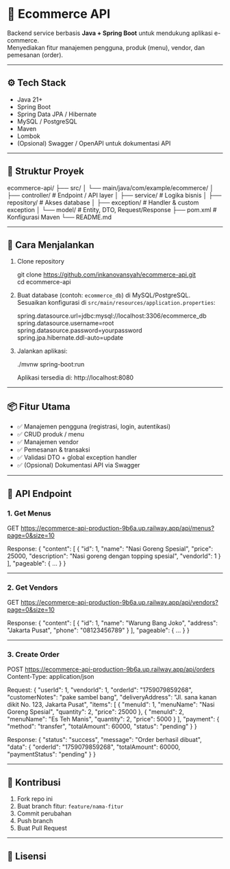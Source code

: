 # 🛒 Ecommerce API

Backend service berbasis **Java + Spring Boot** untuk mendukung aplikasi e-commerce.  
Menyediakan fitur manajemen pengguna, produk (menu), vendor, dan pemesanan (order).

---

## ⚙️ Tech Stack

- Java 21+  
- Spring Boot  
- Spring Data JPA / Hibernate  
- MySQL / PostgreSQL  
- Maven  
- Lombok  
- (Opsional) Swagger / OpenAPI untuk dokumentasi API  

---

## 📂 Struktur Proyek

ecommerce-api/
├── src/
│   └── main/java/com/example/ecommerce/
│       ├── controller/     # Endpoint / API layer
│       ├── service/        # Logika bisnis
│       ├── repository/     # Akses database
│       ├── exception/      # Handler & custom exception
│       └── model/          # Entity, DTO, Request/Response
├── pom.xml                 # Konfigurasi Maven
└── README.md

---

## 🚀 Cara Menjalankan

1. Clone repository

   git clone https://github.com/inkanovansyah/ecommerce-api.git  
   cd ecommerce-api

2. Buat database (contoh: `ecommerce_db`) di MySQL/PostgreSQL.  
   Sesuaikan konfigurasi di `src/main/resources/application.properties`:

   spring.datasource.url=jdbc:mysql://localhost:3306/ecommerce_db  
   spring.datasource.username=root  
   spring.datasource.password=yourpassword  
   spring.jpa.hibernate.ddl-auto=update

3. Jalankan aplikasi:

   ./mvnw spring-boot:run  

   Aplikasi tersedia di: http://localhost:8080

---

## 📦 Fitur Utama

- ✅ Manajemen pengguna (registrasi, login, autentikasi)  
- ✅ CRUD produk / menu  
- ✅ Manajemen vendor  
- ✅ Pemesanan & transaksi  
- ✅ Validasi DTO + global exception handler  
- ✅ (Opsional) Dokumentasi API via Swagger  

---

## 🔗 API Endpoint

### 1. Get Menus
GET https://ecommerce-api-production-9b6a.up.railway.app/api/menus?page=0&size=10

Response:
{
  "content": [
    {
      "id": 1,
      "name": "Nasi Goreng Spesial",
      "price": 25000,
      "description": "Nasi goreng dengan topping spesial",
      "vendorId": 1
    }
  ],
  "pageable": { ... }
}

---

### 2. Get Vendors
GET https://ecommerce-api-production-9b6a.up.railway.app/api/vendors?page=0&size=10

Response:
{
  "content": [
    {
      "id": 1,
      "name": "Warung Bang Joko",
      "address": "Jakarta Pusat",
      "phone": "08123456789"
    }
  ],
  "pageable": { ... }
}

---

### 3. Create Order
POST https://ecommerce-api-production-9b6a.up.railway.app/api/orders  
Content-Type: application/json  

Request:
{
  "userId": 1,
  "vendorId": 1,
  "orderId": "1759079859268",
  "customerNotes": "pake sambel bang",
  "deliveryAddress": "Jl. sana kanan dikit No. 123, Jakarta Pusat",
  "items": [
    {
      "menuId": 1,
      "menuName": "Nasi Goreng Spesial",
      "quantity": 2,
      "price": 25000
    },
    {
      "menuId": 2,
      "menuName": "Es Teh Manis",
      "quantity": 2,
      "price": 5000
    }
  ],
  "payment": {
    "method": "transfer",
    "totalAmount": 60000,
    "status": "pending"
  }
}

Response:
{
  "status": "success",
  "message": "Order berhasil dibuat",
  "data": {
    "orderId": "1759079859268",
    "totalAmount": 60000,
    "paymentStatus": "pending"
  }
}

---

## 🤝 Kontribusi

1. Fork repo ini  
2. Buat branch fitur: `feature/nama-fitur`  
3. Commit perubahan  
4. Push branch  
5. Buat Pull Request  

---

## 📄 Lisensi



